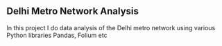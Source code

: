 ## Delhi Metro Network Analysis
In this project I do data analysis of the Delhi metro network using various Python libraries Pandas, Folium etc
